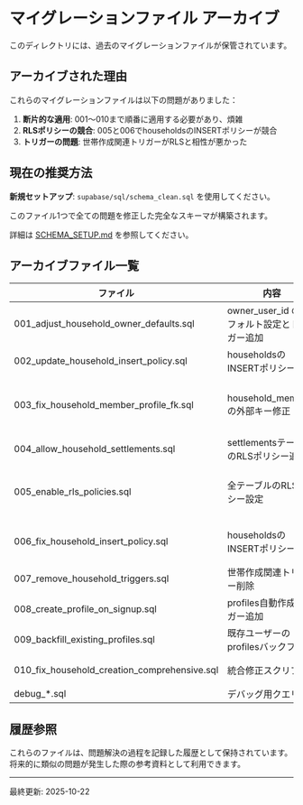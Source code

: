 # マイグレーションファイル アーカイブ

このディレクトリには、過去のマイグレーションファイルが保管されています。

## アーカイブされた理由

これらのマイグレーションファイルは以下の問題がありました：

1. **断片的な適用**: 001〜010まで順番に適用する必要があり、煩雑
2. **RLSポリシーの競合**: 005と006でhouseholdsのINSERTポリシーが競合
3. **トリガーの問題**: 世帯作成関連トリガーがRLSと相性が悪かった

## 現在の推奨方法

**新規セットアップ**: `supabase/sql/schema_clean.sql` を使用してください。

このファイル1つで全ての問題を修正した完全なスキーマが構築されます。

詳細は [SCHEMA_SETUP.md](../../../SCHEMA_SETUP.md) を参照してください。

## アーカイブファイル一覧

| ファイル | 内容 | 問題点 |
|---------|------|--------|
| 001_adjust_household_owner_defaults.sql | owner_user_id のデフォルト設定とトリガー追加 | RLSとトリガーの相性問題 |
| 002_update_household_insert_policy.sql | householdsのINSERTポリシー更新 | 005で上書きされる |
| 003_fix_household_member_profile_fk.sql | household_membersの外部キー修正 | profilesレコード不足問題は未解決 |
| 004_allow_household_settlements.sql | settlementsテーブルのRLSポリシー追加 | - |
| 005_enable_rls_policies.sql | 全テーブルのRLSポリシー設定 | householdsのINSERTポリシーが厳しすぎる |
| 006_fix_household_insert_policy.sql | householdsのINSERTポリシー修正 | 005との競合、順序依存 |
| 007_remove_household_triggers.sql | 世帯作成関連トリガー削除 | 001のトリガーを削除 |
| 008_create_profile_on_signup.sql | profiles自動作成トリガー追加 | - |
| 009_backfill_existing_profiles.sql | 既存ユーザーのprofilesバックフィル | - |
| 010_fix_household_creation_comprehensive.sql | 統合修正スクリプト | 断片的な修正の集大成 |
| debug_*.sql | デバッグ用クエリ | - |

## 履歴参照

これらのファイルは、問題解決の過程を記録した履歴として保持されています。
将来的に類似の問題が発生した際の参考資料として利用できます。

---

最終更新: 2025-10-22

